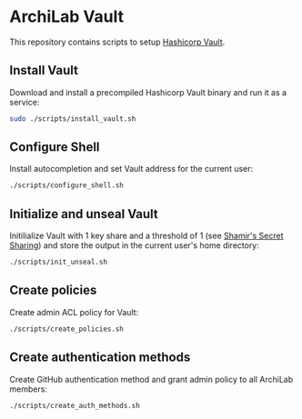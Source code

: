 # ArchiLab Vault

This repository contains scripts to setup
[Hashicorp Vault](https://www.vaultproject.io/).

## Install Vault

Download and install a precompiled Hashicorp Vault binary and run it as a
service:

```bash
sudo ./scripts/install_vault.sh
```

## Configure Shell

Install autocompletion and set Vault address for the current user:

```bash
./scripts/configure_shell.sh
```

## Initialize and unseal Vault

Initilialize Vault with 1 key share and a threshold of 1 (see
[Shamir's Secret Sharing](https://en.wikipedia.org/wiki/Shamir%27s_Secret_Sharing))
and store the output in the current user's home directory:

```bash
./scripts/init_unseal.sh
```

## Create policies

Create admin ACL policy for Vault:

```bash
./scripts/create_policies.sh
```

## Create authentication methods

Create GitHub authentication method and grant admin policy to all ArchiLab members:

```bash
./scripts/create_auth_methods.sh
```
